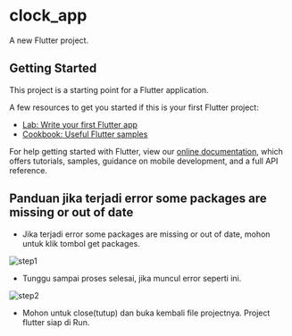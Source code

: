 # clock_app

A new Flutter project.

## Getting Started

This project is a starting point for a Flutter application.

A few resources to get you started if this is your first Flutter project:

- [Lab: Write your first Flutter app](https://flutter.dev/docs/get-started/codelab)
- [Cookbook: Useful Flutter samples](https://flutter.dev/docs/cookbook)

For help getting started with Flutter, view our
[online documentation](https://flutter.dev/docs), which offers tutorials,
samples, guidance on mobile development, and a full API reference.

## Panduan jika terjadi error some packages are missing or out of date
- Jika terjadi error some packages are missing or out of date, mohon untuk klik tombol get packages.

![step1](https://user-images.githubusercontent.com/70937846/102028387-88abec00-3ddc-11eb-82dc-1d586ef5ec05.jpg)

- Tunggu sampai proses selesai, jika muncul error seperti ini.

![step2](https://user-images.githubusercontent.com/70937846/102028431-dc1e3a00-3ddc-11eb-8268-9ab8ac541ca6.jpg)

- Mohon untuk close(tutup) dan buka kembali file projectnya. Project flutter siap di Run.

